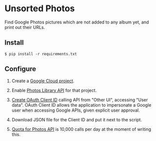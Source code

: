 # Unsorted Photos

Find Google Photos pictures which are not added to any album yet, and print out
their URLs.

## Install

```shell
$ pip install -r requirements.txt
```

## Configure

1. Create a [Google Cloud project](https://console.cloud.google.com/projectcreate).

1. Enable [Photos Library API](https://console.developers.google.com/apis/library/photoslibrary.googleapis.com)
   for that project.

1. [Create OAuth Client ID](https://console.cloud.google.com/apis/credentials/wizard?api=photoslibrary.googleapis.com)
   calling API from "Other UI", accessing "User data". OAuth Client ID allows
   the application to impersonate a Google user when accessing Google APIs,
   given explicit user approval.

1. Download JSON file for the Client ID and put it next to the script.

1. [Quota for Photos API](https://console.cloud.google.com/apis/api/photoslibrary.googleapis.com/quotas)
   is 10,000 calls per day at the moment of writing this.
